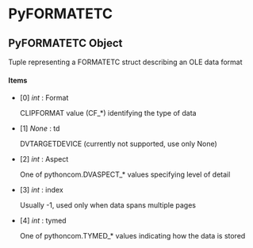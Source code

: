 # PyFORMATETC

## PyFORMATETC Object

Tuple representing a FORMATETC struct describing an OLE data format

#### Items


  - [0] *int* : Format

    CLIPFORMAT value (CF_*) identifying the type of data

  - [1] *None* : td

    DVTARGETDEVICE (currently not supported, use only None)

  - [2] *int* : Aspect

    One of pythoncom.DVASPECT_* values specifying level of detail

  - [3] *int* : index

    Usually -1, used only when data spans multiple pages

  - [4] *int* : tymed

    One of pythoncom.TYMED_* values indicating how the data is stored